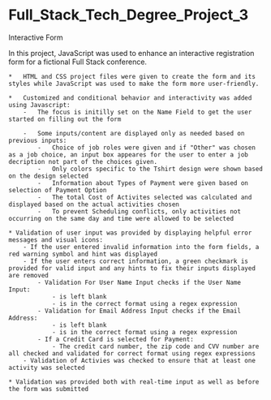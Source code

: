 # Full_Stack_Tech_Degree_Project_3
 Interactive Form

In this project, JavaScript  was used to enhance an interactive registration form for a fictional Full Stack conference.

    *   HTML and CSS project files were given to create the form and its styles while JavaScript was used to make the form more user-friendly.

    *   Customized and conditional behavior and interactivity was added using Javascript:
        -   The focus is initilly set on the Name Field to get the user started on filling out the form

        -   Some inputs/content are displayed only as needed based on previous inputs:
            -   Choice of job roles were given and if "Other" was chosen as a job choice, an input box appeares for the user to enter a job decription not part of the choices given.
            -   Only colors specific to the Tshirt design were shown based on the design selected
            -   Information about Types of Payment were given based on selection of Payment Option
            -   The total Cost of Activites selected was calculated and displayed based on the actual activities chosen
            -   To prevent Scheduling conflicts, only activities not occurring on the same day and time were allowed to be selected
   
    * Validation of user input was provided by displaying helpful error messages and visual icons:
        - If the user entered invalid information into the form fields, a red warning symbol and hint was displayed
        - If the user enters correct information, a green checkmark is provided for valid input and any hints to fix their inputs displayed are removed
            - Validation For User Name Input checks if the User Name Input: 
                - is left blank 
                - is in the correct format using a regex expression
            - Validation for Email Address Input checks if the Email Address:
                - is left blank 
                - is in the correct format using a regex expression
            - If a Credit Card is selected for Payment:
                - The credit card number, the zip code and CVV number are all checked and validated for correct format using regex expressions
        - Validation of Activies was checked to ensure that at least one activity was selected 

    * Validation was provided both with real-time input as well as before the form was submitted
